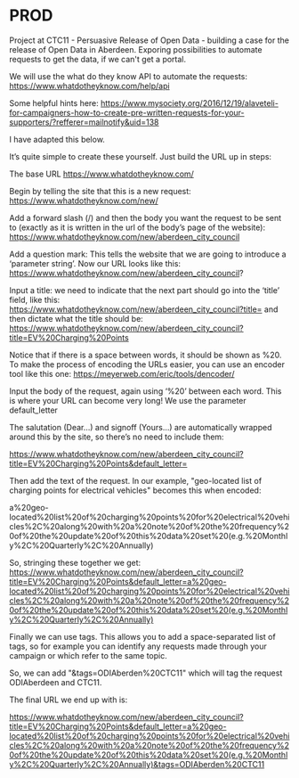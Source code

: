 # PROD
Project at CTC11 - Persuasive Release of Open Data - building a case for the release of Open Data in Aberdeen. Exporing possibilities to automate requests to get the data, if we can't get a portal.

We will use the what do they know API to automate the requests: https://www.whatdotheyknow.com/help/api

Some helpful hints here: https://www.mysociety.org/2016/12/19/alaveteli-for-campaigners-how-to-create-pre-written-requests-for-your-supporters/?refferer=mailnotify&uid=138 

I have adapted this below. 

It’s quite simple to create these yourself. Just build the URL up in steps:

The base URL https://www.whatdotheyknow.com/

Begin by telling the site that this is a new request: https://www.whatdotheyknow.com/new/

Add a forward slash (/) and then the body you want the request to be sent to (exactly as it is written in the url of the body’s page of the website): https://www.whatdotheyknow.com/new/aberdeen_city_council

Add a question mark: This tells the website that we are going to introduce a ‘parameter string’. Now our URL looks like this: https://www.whatdotheyknow.com/new/aberdeen_city_council?

Input a title: we need to indicate that the next part should go into the ‘title’ field, like this: 
https://www.whatdotheyknow.com/new/aberdeen_city_council?title= 
and then dictate what the title should be: 
https://www.whatdotheyknow.com/new/aberdeen_city_council?title=EV%20Charging%20Points

Notice that if there is a space between words, it should be shown as %20. To make the process of encoding the URLs easier, you can use an encoder tool like this one: https://meyerweb.com/eric/tools/dencoder/

Input the body of the request, again using ‘%20’ between each word. This is where your URL can become very long! We use the parameter default_letter 

The salutation (Dear…) and signoff (Yours…) are automatically wrapped around this by the site, so there’s no need to include them:

https://www.whatdotheyknow.com/new/aberdeen_city_council?title=EV%20Charging%20Points&default_letter=

Then add the text of the request. In our example, "geo-located list of charging points for electrical vehicles" becomes this when encoded: 

a%20geo-located%20list%20of%20charging%20points%20for%20electrical%20vehicles%2C%20along%20with%20a%20note%20of%20the%20frequency%20of%20the%20update%20of%20this%20data%20set%20(e.g.%20Monthly%2C%20Quarterly%2C%20Annually)

So, stringing these together we get:
https://www.whatdotheyknow.com/new/aberdeen_city_council?title=EV%20Charging%20Points&default_letter=a%20geo-located%20list%20of%20charging%20points%20for%20electrical%20vehicles%2C%20along%20with%20a%20note%20of%20the%20frequency%20of%20the%20update%20of%20this%20data%20set%20(e.g.%20Monthly%2C%20Quarterly%2C%20Annually)


Finally we can use tags. This allows you to add a space-separated list of tags, so for example you can identify any requests made through your campaign or which refer to the same topic. 

So, we can add "&tags=ODIAberden%20CTC11" which will tag the request ODIAberdeen and CTC11.

The final URL we end up with is:

https://www.whatdotheyknow.com/new/aberdeen_city_council?title=EV%20Charging%20Points&default_letter=a%20geo-located%20list%20of%20charging%20points%20for%20electrical%20vehicles%2C%20along%20with%20a%20note%20of%20the%20frequency%20of%20the%20update%20of%20this%20data%20set%20(e.g.%20Monthly%2C%20Quarterly%2C%20Annually)&tags=ODIAberden%20CTC11

